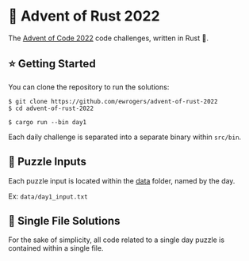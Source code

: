 # 🎄 Advent of Rust 2022

The [Advent of Code 2022](https://adventofcode.com/2022) code challenges, written in Rust 🦀.

## ⭐️ Getting Started

You can clone the repository to run the solutions:

```shell
$ git clone https://github.com/ewrogers/advent-of-rust-2022
$ cd advent-of-rust-2022

$ cargo run --bin day1
```

Each daily challenge is separated into a separate binary within `src/bin`.

## 🧩 Puzzle Inputs

Each puzzle input is located within the [data](./data) folder, named by the day.

Ex: `data/day1_input.txt`

## 📄 Single File Solutions

For the sake of simplicity, all code related to a single day puzzle is contained within a single file.
